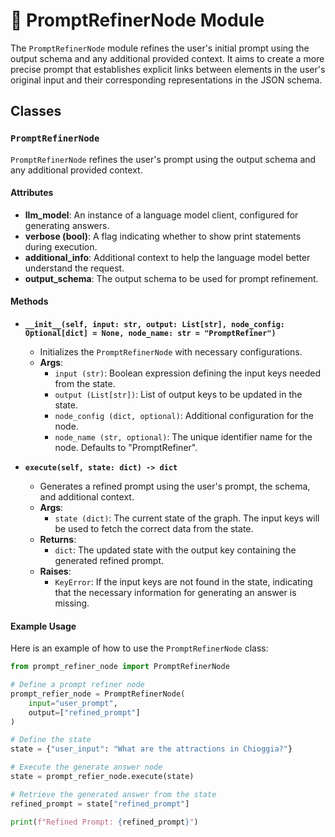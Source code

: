 # 🐔 PromptRefinerNode Module

The `PromptRefinerNode` module refines the user's initial prompt using the output schema and any additional provided context. It aims to create a more precise prompt that establishes explicit links between elements in the user's original input and their corresponding representations in the JSON schema.

## Classes

### `PromptRefinerNode`

`PromptRefinerNode` refines the user's prompt using the output schema and any additional provided context.

#### Attributes

- **llm_model**: An instance of a language model client, configured for generating answers.
- **verbose (bool)**: A flag indicating whether to show print statements during execution.
- **additional_info**: Additional context to help the language model better understand the request.
- **output_schema**: The output schema to be used for prompt refinement.

#### Methods

- **`__init__(self, input: str, output: List[str], node_config: Optional[dict] = None, node_name: str = "PromptRefiner")`**
    - Initializes the `PromptRefinerNode` with necessary configurations.
    - **Args**:
        - `input (str)`: Boolean expression defining the input keys needed from the state.
        - `output (List[str])`: List of output keys to be updated in the state.
        - `node_config (dict, optional)`: Additional configuration for the node.
        - `node_name (str, optional)`: The unique identifier name for the node. Defaults to "PromptRefiner".

- **`execute(self, state: dict) -> dict`**
    - Generates a refined prompt using the user's prompt, the schema, and additional context.
    - **Args**:
        - `state (dict)`: The current state of the graph. The input keys will be used to fetch the correct data from the state.
    - **Returns**:
        - `dict`: The updated state with the output key containing the generated refined prompt.
    - **Raises**:
        - `KeyError`: If the input keys are not found in the state, indicating that the necessary information for generating an answer is missing.

#### Example Usage

Here is an example of how to use the `PromptRefinerNode` class:

```python
from prompt_refiner_node import PromptRefinerNode

# Define a prompt refiner node
prompt_refier_node = PromptRefinerNode(
    input="user_prompt",
    output=["refined_prompt"]
)

# Define the state
state = {"user_input": "What are the attractions in Chioggia?"}

# Execute the generate answer node
state = prompt_refier_node.execute(state)

# Retrieve the generated answer from the state
refined_prompt = state["refined_prompt"]

print(f"Refined Prompt: {refined_prompt}")
```